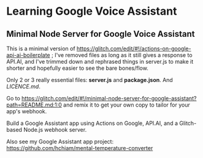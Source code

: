 # Learning Google Voice Assistant

## Minimal Node Server for Google Voice Assistant

This is a minimal version of <a href="https://glitch.com/edit/#!/actions-on-google-api-ai-boilerplate" target="_blank">https://glitch.com/edit/#!/actions-on-google-api-ai-boilerplate</a> ; I've removed files as long as it still gives a response to API.AI, and I've trimmed down and rephrased things in server.js to make it shorter and hopefully easier to see the bare bones/flow.

Only 2 or 3 really essential files: **server.js** and **package.json**. And *LICENCE.md*.

Go to <a href="https://glitch.com/edit/#!/minimal-node-server-for-google-assistant?path=README.md:1:0" target="_blank">https://glitch.com/edit/#!/minimal-node-server-for-google-assistant?path=README.md:1:0</a> and remix it to get your own copy to tailor for your app's webhook.

Build a Google Assistant app using Actions on Google, API.AI, and a Glitch-based Node.js webhook server.

Also see my Google Assistant app project: <a href="https://github.com/hchiam/mental-temperature-converter" target="_blank">https://github.com/hchiam/mental-temperature-converter</a>
